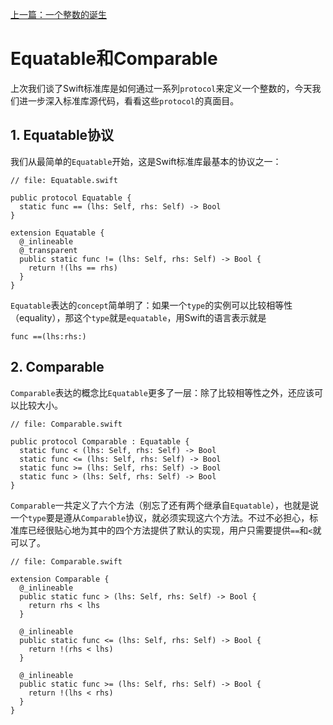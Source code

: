 [上一篇：一个整数的诞生](birth_of_int32.md)

# Equatable和Comparable

上次我们谈了Swift标准库是如何通过一系列`protocol`来定义一个整数的，今天我们进一步深入标准库源代码，看看这些`protocol`的真面目。

## 1. Equatable协议

我们从最简单的`Equatable`开始，这是Swift标准库最基本的协议之一：

```
// file: Equatable.swift

public protocol Equatable {
  static func == (lhs: Self, rhs: Self) -> Bool
}

extension Equatable {
  @_inlineable
  @_transparent
  public static func != (lhs: Self, rhs: Self) -> Bool {
    return !(lhs == rhs)
  }
}
```

`Equatable`表达的`concept`简单明了：如果一个`type`的实例可以比较相等性（equality），那这个`type`就是`equatable`，用Swift的语言表示就是

```
func ==(lhs:rhs:)
```


## 2. Comparable

`Comparable`表达的概念比`Equatable`更多了一层：除了比较相等性之外，还应该可以比较大小。

```
// file: Comparable.swift

public protocol Comparable : Equatable {
  static func < (lhs: Self, rhs: Self) -> Bool
  static func <= (lhs: Self, rhs: Self) -> Bool
  static func >= (lhs: Self, rhs: Self) -> Bool
  static func > (lhs: Self, rhs: Self) -> Bool
}
```

`Comparable`一共定义了六个方法（别忘了还有两个继承自`Equatable`），也就是说一个`type`要是遵从`Comparable`协议，就必须实现这六个方法。不过不必担心，标准库已经很贴心地为其中的四个方法提供了默认的实现，用户只需要提供`==`和`<`就可以了。

```
// file: Comparable.swift

extension Comparable {
  @_inlineable
  public static func > (lhs: Self, rhs: Self) -> Bool {
    return rhs < lhs
  }

  @_inlineable
  public static func <= (lhs: Self, rhs: Self) -> Bool {
    return !(rhs < lhs)
  }

  @_inlineable
  public static func >= (lhs: Self, rhs: Self) -> Bool {
    return !(lhs < rhs)
  }
}
```